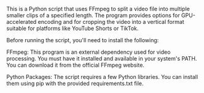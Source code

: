 This is a Python script that uses FFmpeg to split a video file into multiple smaller clips of a specified length. The program provides options for GPU-accelerated encoding and for cropping the video into a vertical format suitable for platforms like YouTube Shorts or TikTok.

Before running the script, you'll need to install the following:

FFmpeg: This program is an external dependency used for video processing. You must have it installed and available in your system's PATH. You can download it from the official FFmpeg website.

Python Packages: The script requires a few Python libraries. You can install them using pip with the provided requirements.txt file.